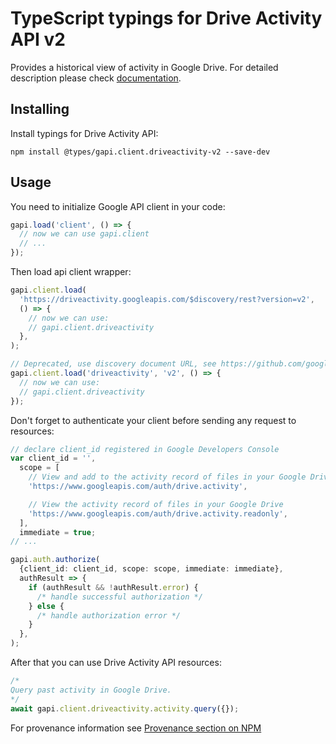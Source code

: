 # TypeScript typings for Drive Activity API v2

Provides a historical view of activity in Google Drive.
For detailed description please check [documentation](https://developers.google.com/workspace/drive/activity/).

## Installing

Install typings for Drive Activity API:

```
npm install @types/gapi.client.driveactivity-v2 --save-dev
```

## Usage

You need to initialize Google API client in your code:

```typescript
gapi.load('client', () => {
  // now we can use gapi.client
  // ...
});
```

Then load api client wrapper:

```typescript
gapi.client.load(
  'https://driveactivity.googleapis.com/$discovery/rest?version=v2',
  () => {
    // now we can use:
    // gapi.client.driveactivity
  },
);
```

```typescript
// Deprecated, use discovery document URL, see https://github.com/google/google-api-javascript-client/blob/master/docs/reference.md#----gapiclientloadname----version----callback--
gapi.client.load('driveactivity', 'v2', () => {
  // now we can use:
  // gapi.client.driveactivity
});
```

Don't forget to authenticate your client before sending any request to resources:

```typescript
// declare client_id registered in Google Developers Console
var client_id = '',
  scope = [
    // View and add to the activity record of files in your Google Drive
    'https://www.googleapis.com/auth/drive.activity',

    // View the activity record of files in your Google Drive
    'https://www.googleapis.com/auth/drive.activity.readonly',
  ],
  immediate = true;
// ...

gapi.auth.authorize(
  {client_id: client_id, scope: scope, immediate: immediate},
  authResult => {
    if (authResult && !authResult.error) {
      /* handle successful authorization */
    } else {
      /* handle authorization error */
    }
  },
);
```

After that you can use Drive Activity API resources: <!-- TODO: make this work for multiple namespaces -->

```typescript
/*
Query past activity in Google Drive.
*/
await gapi.client.driveactivity.activity.query({});
```

For provenance information see [Provenance section on NPM](https://www.npmjs.com/package/@maxim_mazurok/gapi.client.driveactivity-v2#Provenance:~:text=none-,Provenance,-Built%20and%20signed)
